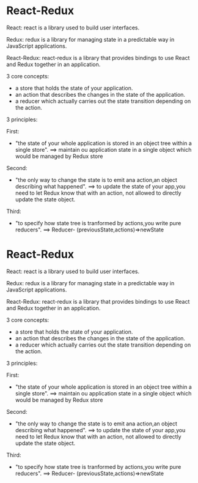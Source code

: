 # React-Redux

React:
react is a library used to build user interfaces.

Redux:
redux is a library for managing state in a predictable way in JavaScript applications.

React-Redux:
react-redux is a library that provides bindings to use React and Redux together in an application.

3 core concepts:

- a store that holds the state of your application.
- an action that describes the changes in the state of the application.
- a reducer which actually carries out the state transition depending on the action.

3 principles:

First:

- "the state of your whole application is stored in an object tree within a single store".
  ==> maintain ou application state in a single object which would be managed by Redux store

Second:

- "the only way to change the state is to emit ana action,an object describing what happened".
  ==> to update the state of your app,you need to let Redux know that with an action, not allowed to directly update the state object.

Third:

- "to specify how state tree is tranformed by actions,you write pure reducers".
  ==> Reducer- (previousState,actions)=>newState

# React-Redux

React:
react is a library used to build user interfaces.

Redux:
redux is a library for managing state in a predictable way in JavaScript applications.

React-Redux:
react-redux is a library that provides bindings to use React and Redux together in an application.

3 core concepts:

- a store that holds the state of your application.
- an action that describes the changes in the state of the application.
- a reducer which actually carries out the state transition depending on the action.

3 principles:

First:

- "the state of your whole application is stored in an object tree within a single store".
  ==> maintain ou application state in a single object which would be managed by Redux store

Second:

- "the only way to change the state is to emit ana action,an object describing what happened".
  ==> to update the state of your app,you need to let Redux know that with an action, not allowed to directly update the state object.

Third:

- "to specify how state tree is tranformed by actions,you write pure reducers".
  ==> Reducer- (previousState,actions)=>newState
